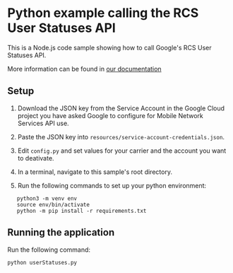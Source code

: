 # Python example calling the RCS User Statuses API
This is a Node.js code sample showing how to call Google's RCS
User Statuses API.

More information can be found in [our documentation](https://developers.google.com/mobile-network-services/v2/list_user_statuses)

## Setup

1. Download the JSON key from the Service Account in the Google Cloud project
   you have asked Google to configure for Mobile Network Services API use.

2. Paste the JSON key into `resources/service-account-credentials.json`.

3. Edit `config.py` and set values for your carrier and the account you want to 
   deativate.

4. In a terminal, navigate to this sample's root directory.

5. Run the following commands to set up your python environment:

```
   python3 -m venv env
   source env/bin/activate
   python -m pip install -r requirements.txt
```

## Running the application
Run the following command:

   `python userStatuses.py`